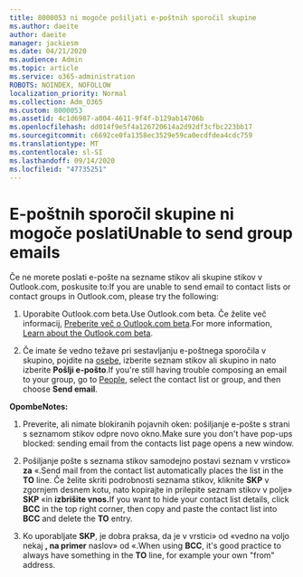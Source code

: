 ```yaml
---
title: 8000053 ni mogoče pošiljati e-poštnih sporočil skupine
ms.author: daeite
author: daeite
manager: jackiesm
ms.date: 04/21/2020
ms.audience: Admin
ms.topic: article
ms.service: o365-administration
ROBOTS: NOINDEX, NOFOLLOW
localization_priority: Normal
ms.collection: Adm_O365
ms.custom: 8000053
ms.assetid: 4c1d6987-a004-4611-9f4f-b129ab14706b
ms.openlocfilehash: dd014f9e5f4a126720614a2d92df3cfbc223bb17
ms.sourcegitcommit: c6692ce0fa1358ec3529e59ca0ecdfdea4cdc759
ms.translationtype: MT
ms.contentlocale: sl-SI
ms.lasthandoff: 09/14/2020
ms.locfileid: "47735251"
---
```

# <a name="unable-to-send-group-emails"></a><span data-ttu-id="f288c-102">E-poštnih sporočil skupine ni mogoče poslati</span><span class="sxs-lookup"><span data-stu-id="f288c-102">Unable to send group emails</span></span>

<span data-ttu-id="f288c-103">Če ne morete poslati e-pošte na sezname stikov ali skupine stikov v Outlook.com, poskusite to:</span><span class="sxs-lookup"><span data-stu-id="f288c-103">If you are unable to send email to contact lists or contact groups in Outlook.com, please try the following:</span></span>
  
1. <span data-ttu-id="f288c-104">Uporabite Outlook.com beta.</span><span class="sxs-lookup"><span data-stu-id="f288c-104">Use Outlook.com beta.</span></span> <span data-ttu-id="f288c-105">Če želite več informacij, [Preberite več o Outlook.com beta](https://support.office.com/article/e2261c7f-d413-4084-8f22-21282f42d8cf).</span><span class="sxs-lookup"><span data-stu-id="f288c-105">For more information, [Learn about the Outlook.com beta](https://support.office.com/article/e2261c7f-d413-4084-8f22-21282f42d8cf).</span></span>
    
2. <span data-ttu-id="f288c-106">Če imate še vedno težave pri sestavljanju e-poštnega sporočila v skupino, pojdite na [osebe](https://outlook.live.com/people/), izberite seznam stikov ali skupino in nato izberite **Pošlji e-pošto**.</span><span class="sxs-lookup"><span data-stu-id="f288c-106">If you're still having trouble composing an email to your group, go to [People](https://outlook.live.com/people/), select the contact list or group, and then choose **Send email**.</span></span>
    
 <span data-ttu-id="f288c-107">**Opombe**</span><span class="sxs-lookup"><span data-stu-id="f288c-107">**Notes:**</span></span>
  
1. <span data-ttu-id="f288c-108">Preverite, ali nimate blokiranih pojavnih oken: pošiljanje e-pošte s strani s seznamom stikov odpre novo okno.</span><span class="sxs-lookup"><span data-stu-id="f288c-108">Make sure you don't have pop-ups blocked: sending email from the contacts list page opens a new window.</span></span>
    
2. <span data-ttu-id="f288c-109">Pošiljanje pošte s seznama stikov samodejno postavi seznam v vrstico» **za** «.</span><span class="sxs-lookup"><span data-stu-id="f288c-109">Send mail from the contact list automatically places the list in the **TO** line.</span></span> <span data-ttu-id="f288c-110">Če želite skriti podrobnosti seznama stikov, kliknite **SKP** v zgornjem desnem kotu, nato kopirajte in prilepite seznam stikov v polje» **SKP** «in **izbrišite vnos.**</span><span class="sxs-lookup"><span data-stu-id="f288c-110">If you want to hide your contact list details, click **BCC** in the top right corner, then copy and paste the contact list into **BCC** and delete the **TO** entry.</span></span> 
    
3. <span data-ttu-id="f288c-111">Ko uporabljate **SKP**, je dobra praksa, da je v vrstici» od «vedno na voljo nekaj **, na primer** naslov» od «.</span><span class="sxs-lookup"><span data-stu-id="f288c-111">When using **BCC**, it's good practice to always have something in the **TO** line, for example your own "from" address.</span></span> 
    

